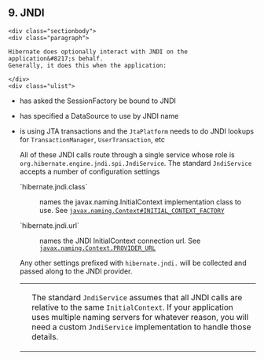  ## 9. JNDI

    <div class="sectionbody">
    <div class="paragraph">

    Hibernate does optionally interact with JNDI on the application&#8217;s behalf.
    Generally, it does this when the application:

    </div>
    <div class="ulist">

*   has asked the SessionFactory be bound to JNDI
*   has specified a DataSource to use by JNDI name
*   is using JTA transactions and the `JtaPlatform` needs to do JNDI lookups for `TransactionManager`, `UserTransaction`, etc
    </div>
    <div class="paragraph">

    All of these JNDI calls route through a single service whose role is `org.hibernate.engine.jndi.spi.JndiService`.
    The standard `JndiService` accepts a number of configuration settings

    </div>
    <div class="dlist">
    <dl>
    <dt class="hdlist1">`hibernate.jndi.class`</dt>
    <dd>

    names the javax.naming.InitialContext implementation class to use. See [`javax.naming.Context#INITIAL_CONTEXT_FACTORY`](https://docs.oracle.com/javase/8/docs/api/javax/naming/Context.html#INITIAL_CONTEXT_FACTORY)

    </dd>
    <dt class="hdlist1">`hibernate.jndi.url`</dt>
    <dd>

    names the JNDI InitialContext connection url. See [`javax.naming.Context.PROVIDER_URL`](https://docs.oracle.com/javase/8/docs/api/javax/naming/Context.html#PROVIDER_URL)

    </dd>
    </dl>
    </div>
    <div class="paragraph">

    Any other settings prefixed with `hibernate.jndi.` will be collected and passed along to the JNDI provider.

    </div>
    <div class="admonitionblock note">
    <table>
    <tr>
    <td class="icon">

    </td>
    <td class="content">
    <div class="paragraph">

    The standard `JndiService` assumes that all JNDI calls are relative to the same `InitialContext`.
    If your application uses multiple naming servers for whatever reason, you will need a custom `JndiService` implementation to handle those details.

    </div>
    </td>
    </tr>
    </table>
    </div>
    </div>
    </div>
    <div class="sect1">